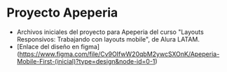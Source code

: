 # Proyecto Apeperia

* Archivos iniciales del proyecto para Apeperia del curso "Layouts Responsivos: Trabajando con layouts mobile", de Alura LATAM.
* [Enlace del diseño en figma] (https://www.figma.com/file/Cv9OIfwW20qbM2ywcSXOnK/Apeperia-Mobile-First-(inicial)?type=design&node-id=0-1)
